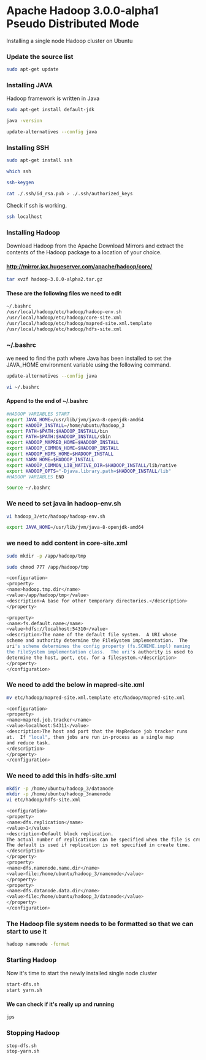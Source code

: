 # Apache Hadoop 3.0.0-alpha1 Pseudo Distributed Mode

Installing a single node Hadoop cluster on Ubuntu

### Update the source list
 
```sh
sudo apt-get update
```

### Installing JAVA
  
Hadoop framework is written in Java

```sh
sudo apt-get install default-jdk
```

```sh
java -version
```

```sh
update-alternatives --config java
```

### Installing SSH

```sh
sudo apt-get install ssh
```

```sh
which ssh
```

```sh
ssh-keygen
```

```sh
cat ./.ssh/id_rsa.pub > ./.ssh/authorized_keys
```

Check if ssh is working.

```sh
ssh localhost
```


### Installing Hadoop

Download Hadoop from the Apache Download Mirrors and extract the contents of the Hadoop package to a location of your choice.

#### http://mirror.jax.hugeserver.com/apache/hadoop/core/

```sh
tar xvzf hadoop-3.0.0-alpha2.tar.gz
```

#### These are the following files we need to edit

```sh
~/.bashrc
/usr/local/hadoop/etc/hadoop/hadoop-env.sh
/usr/local/hadoop/etc/hadoop/core-site.xml
/usr/local/hadoop/etc/hadoop/mapred-site.xml.template
/usr/local/hadoop/etc/hadoop/hdfs-site.xml

```
### ~/.bashrc
we need to find the path where Java has been installed to set the JAVA_HOME environment variable using the following command.

```sh
update-alternatives --config java
```  

```sh
vi ~/.bashrc
```

#### Append to the end of ~/.bashrc

```sh
#HADOOP VARIABLES START
export JAVA_HOME=/usr/lib/jvm/java-8-openjdk-amd64
export HADOOP_INSTALL=/home/ubuntu/hadoop_3
export PATH=$PATH:$HADOOP_INSTALL/bin
export PATH=$PATH:$HADOOP_INSTALL/sbin
export HADOOP_MAPRED_HOME=$HADOOP_INSTALL
export HADOOP_COMMON_HOME=$HADOOP_INSTALL
export HADOOP_HDFS_HOME=$HADOOP_INSTALL
export YARN_HOME=$HADOOP_INSTALL
export HADOOP_COMMON_LIB_NATIVE_DIR=$HADOOP_INSTALL/lib/native
export HADOOP_OPTS="-Djava.library.path=$HADOOP_INSTALL/lib"
#HADOOP VARIABLES END
```

```sh
source ~/.bashrc
```

### We need to set java in hadoop-env.sh

```sh
vi hadoop_3/etc/hadoop/hadoop-env.sh
```

```sh
export JAVA_HOME=/usr/lib/jvm/java-8-openjdk-amd64
```

### we need to add content in core-site.xml

```sh
sudo mkdir -p /app/hadoop/tmp
```

```sh
sudo chmod 777 /app/hadoop/tmp
```

```sh
<configuration>
<property>
<name>hadoop.tmp.dir</name>
<value>/app/hadoop/tmp</value>
<description>A base for other temporary directories.</description>
</property>

<property>
<name>fs.default.name</name>
<value>hdfs://localhost:54310</value>
<description>The name of the default file system.  A URI whose
scheme and authority determine the FileSystem implementation.  The
uri's scheme determines the config property (fs.SCHEME.impl) naming
the FileSystem implementation class.  The uri's authority is used to
determine the host, port, etc. for a filesystem.</description>
</property>
</configuration>
```

### We need to add the below in mapred-site.xml

```sh
mv etc/hadoop/mapred-site.xml.template etc/hadoop/mapred-site.xml
```

```sh
<configuration>
<property>
<name>mapred.job.tracker</name>
<value>localhost:54311</value>
<description>The host and port that the MapReduce job tracker runs
at.  If "local", then jobs are run in-process as a single map
and reduce task.
</description>
</property>
</configuration>
```

### We need to add this in hdfs-site.xml

```sh
mkdir -p /home/ubuntu/hadoop_3/datanode
mkdir -p /home/ubuntu/hadoop_3namenode
vi etc/hadoop/hdfs-site.xml
```

```sh
<configuration>
<property>
<name>dfs.replication</name>
<value>1</value>
<description>Default block replication.
The actual number of replications can be specified when the file is created.
The default is used if replication is not specified in create time.
</description>
</property>
<property>
<name>dfs.namenode.name.dir</name>
<value>file:/home/ubuntu/hadoop_3/namenode</value>
</property>
<property>
<name>dfs.datanode.data.dir</name>
<value>file:/home/ubuntu/hadoop_3/datanode</value>
</property>
</configuration>
```

### The Hadoop file system needs to be formatted so that we can start to use it

```sh
hadoop namenode -format
```

### Starting Hadoop

Now it's time to start the newly installed single node cluster

```sh
start-dfs.sh
start yarn.sh
```

#### We can check if it's really up and running

```sh
jps
```
### Stopping Hadoop

```sh
stop-dfs.sh
stop-yarn.sh
```





